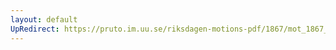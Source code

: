 ```yaml
---
layout: default
UpRedirect: https://pruto.im.uu.se/riksdagen-motions-pdf/1867/mot_1867__ak__119/mot_1867__ak__119-002.pdf
---
```

